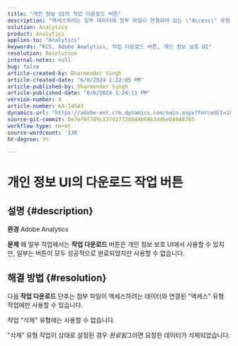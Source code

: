 ```yaml
---
title: "개인 정보 UI의 작업 다운로드 버튼"
description: "액세스하려는 일부 데이터에 첨부 파일이 연결되어 있는 \"Access\" 유형 작업에만 [작업 다운로드] 단추를 사용할 수 있는 이유를 알아봅니다."
solution: Analytics
product: Analytics
applies-to: "Analytics"
keywords: "KCS, Adobe Analytics, 작업 다운로드 버튼, 개인 정보 보호 UI"
resolution: Resolution
internal-notes: null
bug: false
article-created-by: Dharmender Singh
article-created-date: "6/6/2024 1:22:05 PM"
article-published-by: Dharmender Singh
article-published-date: "6/6/2024 1:24:11 PM"
version-number: 4
article-number: KA-14543
dynamics-url: "https://adobe-ent.crm.dynamics.com/main.aspx?forceUCI=1&pagetype=entityrecord&etn=knowledgearticle&id=544c90bf-0724-ef11-840a-6045bd08369f"
source-git-commit: 0e7ef0f789c13742772d8d4b6863dd6eb8948785
workflow-type: tm+mt
source-wordcount: '130'
ht-degree: 3%

---
```


# 개인 정보 UI의 다운로드 작업 버튼

## 설명 {#description}


<b>환경</b>
Adobe Analytics

<b>문제</b>
왜 일부 직업에서는 <b>작업 다운로드</b> 버튼은 개인 정보 보호 UI에서 사용할 수 있지만, 일부는 버튼이 모두 성공적으로 완료되었지만 사용할 수 없습니다.


## 해결 방법 {#resolution}


다음<b> 작업 다운로드</b> 단추는 첨부 파일이 액세스하려는 데이터와 연결된 &quot;액세스&quot; 유형 작업에만 사용할 수 있습니다.

작업 &quot;삭제&quot; 유형에는 사용할 수 없습니다.

&quot;삭제&quot; 유형 작업이 상태로 설정된 경우 *완료됨*&#x200B;그러면 요청한 데이터가 삭제되었습니다.
